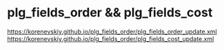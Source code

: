 # plg_fields_order && plg_fields_cost

https://korenevskiy.github.io/plg_fields_order/plg_fields_order_update.xml
https://korenevskiy.github.io/plg_fields_order/plg_fields_cost_update.xml
